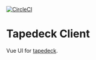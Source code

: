 [![CircleCI](https://circleci.com/gh/jrnewton/tapedeck-client.svg?style=shield)](https://circleci.com/gh/jrnewton/tapedeck-client)

# Tapedeck Client

Vue UI for [tapedeck](https://github.com/jrnewton/tapedeck).
